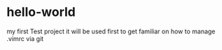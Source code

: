 # hello-world
my first Test project
it will be used first to get familiar on how to manage .vimrc via git
